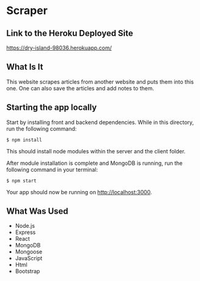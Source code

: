 # Scraper

## Link to the Heroku Deployed Site

https://dry-island-98036.herokuapp.com/

## What Is It

This website scrapes articles from another website and puts them into this one. One can also save the articles and add notes to them.

## Starting the app locally

Start by installing front and backend dependencies. While in this directory, run the following command:

```
$ npm install
```

This should install node modules within the server and the client folder.

After module installation is complete and MongoDB is running, run the following command in your terminal:

```
$ npm start
```

Your app should now be running on <http://localhost:3000>. 

## What Was Used
* Node.js
* Express
* React
* MongoDB
* Mongoose
* JavaScript
* Html
* Bootstrap


